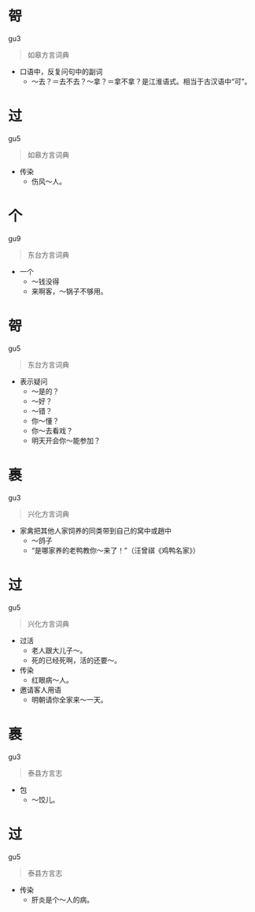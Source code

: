 # 哿
gu3
> 如皋方言词典
- 口语中，反复问句中的副词
  - ～去？＝去不去？～拿？＝拿不拿？是江淮语式。相当于古汉语中“可”。

# 过
gu5
> 如皋方言词典
- 传染
  - 伤风～人。

# 个
gu9
> 东台方言词典
- 一个
  - ～钱没得
  - 来啊客，～锅子不够用。

# 哿
gu5
> 东台方言词典
- 表示疑问
  - ～是的？
  - ～好？
  - ～错？
  - 你～懂？
  - 你～去看戏？
  - 明天开会你～能参加？

# 裹
gu3
> 兴化方言词典
- 家禽把其他人家饲养的同类带到自己的窝中或趙中
  - ～鸽子
  - “是哪家养的老鸭教你～来了！”（汪曾祺《鸡鸭名家》）

# 过
gu5
> 兴化方言词典
- 过活
  - 老人跟大儿子～。
  - 死的已经死啊，活的还要～。
- 传染
  - 红眼病～人。
- 邀请客人用语
  - 明朝请你全家来～一天。

# 裹
gu3
> 泰县方言志
- 包
  - ～饺儿。

# 过
gu5
> 泰县方言志
- 传染
  - 肝炎是个～人的病。
